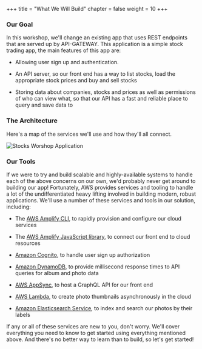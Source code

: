 +++
title = "What We Will Build"
chapter = false
weight = 10
+++

### Our Goal
In this workshop, we'll change an existing app that uses REST endpoints that are served up by API-GATEWAY.  This application is a simple stock trading app, the main features of this app are:

* Allowing user sign up and authentication.

* An API server, so our front end has a way to list stocks, load the appropriate stock prices and buy and sell stocks

* Storing data about companies, stocks and prices as well as permissions of who can view what, so that our API has a fast and reliable place to query and save data to

### The Architecture

Here's a map of the services we'll use and how they'll all connect.

![Stocks Worshop Application](/images/architecture/Arch1.png)

### Our Tools

If we were to try and build scalable and highly-available systems to handle each of the above concerns on our own, we'd probably never get around to building our app! Fortunately, AWS provides services and tooling to handle a lot of the undifferentiated heavy lifting involved in building modern, robust applications. We'll use a number of these services and tools in our solution, including:

* The [AWS Amplify CLI](https://github.com/aws-amplify/amplify-cli), to rapidly provision and configure our cloud services

* The [AWS Amplify JavaScript library](https://aws-amplify.github.io/), to connect our front end to cloud resources

* [Amazon Cognito](https://aws.amazon.com/cognito/), to handle user sign up authorization

* [Amazon DynamoDB](https://aws.amazon.com/dynamodb/), to provide millisecond response times to API queries for album and photo data

* [AWS AppSync](https://aws.amazon.com/appsync/), to host a GraphQL API for our front end

* [AWS Lambda](https://aws.amazon.com/lambda/), to create photo thumbnails asynchronously in the cloud

* [Amazon Elasticsearch Service](https://aws.amazon.com/elasticsearch-service/), to index and search our photos by their labels

If any or all of these services are new to you, don't worry. We'll cover everything you need to know to get started using everything mentioned above. And there's no better way to learn than to build, so let's get started!